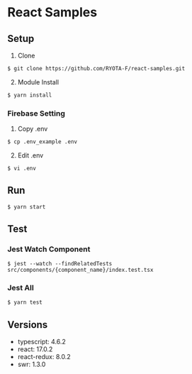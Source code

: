 # React Samples

## Setup

1. Clone

```sh
$ git clone https://github.com/RYOTA-F/react-samples.git
```

2. Module Install

```sh
$ yarn install
```

### Firebase Setting

1. Copy .env

```sh
$ cp .env_example .env
```

2. Edit .env

```sh
$ vi .env
```

## Run

```sh
$ yarn start
```

## Test

### Jest Watch Component

```
$ jest --watch --findRelatedTests src/components/{component_name}/index.test.tsx
```

### Jest All

```sh
$ yarn test
```

## Versions

- typescript: 4.6.2
- react: 17.0.2
- react-redux: 8.0.2
- swr: 1.3.0
